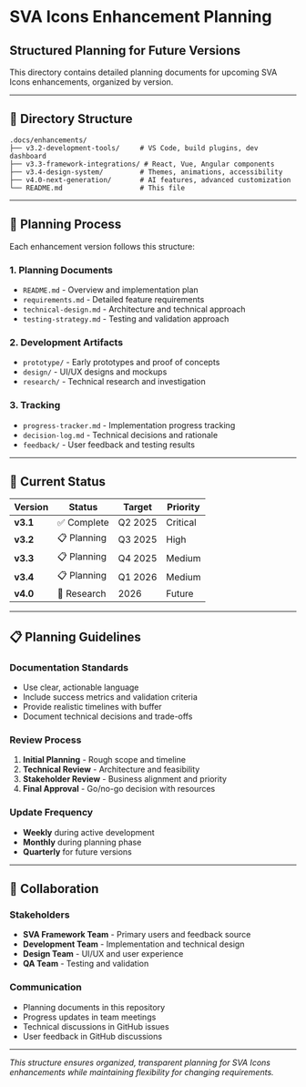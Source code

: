 # SVA Icons Enhancement Planning
## Structured Planning for Future Versions

This directory contains detailed planning documents for upcoming SVA Icons enhancements, organized by version.

---

## 📁 **Directory Structure**

```
.docs/enhancements/
├── v3.2-development-tools/     # VS Code, build plugins, dev dashboard
├── v3.3-framework-integrations/ # React, Vue, Angular components
├── v3.4-design-system/         # Themes, animations, accessibility
├── v4.0-next-generation/       # AI features, advanced customization
└── README.md                   # This file
```

---

## 🎯 **Planning Process**

Each enhancement version follows this structure:

### **1. Planning Documents**
- `README.md` - Overview and implementation plan
- `requirements.md` - Detailed feature requirements
- `technical-design.md` - Architecture and technical approach
- `testing-strategy.md` - Testing and validation approach

### **2. Development Artifacts**
- `prototype/` - Early prototypes and proof of concepts
- `design/` - UI/UX designs and mockups
- `research/` - Technical research and investigation

### **3. Tracking**
- `progress-tracker.md` - Implementation progress tracking
- `decision-log.md` - Technical decisions and rationale
- `feedback/` - User feedback and testing results

---

## 🚀 **Current Status**

| **Version** | **Status** | **Target** | **Priority** |
|-------------|------------|------------|--------------|
| **v3.1** | ✅ Complete | Q2 2025 | Critical |
| **v3.2** | 📋 Planning | Q3 2025 | High |
| **v3.3** | 📋 Planning | Q4 2025 | Medium |
| **v3.4** | 📋 Planning | Q1 2026 | Medium |
| **v4.0** | 🔬 Research | 2026 | Future |

---

## 📋 **Planning Guidelines**

### **Documentation Standards**
- Use clear, actionable language
- Include success metrics and validation criteria
- Provide realistic timelines with buffer
- Document technical decisions and trade-offs

### **Review Process**
1. **Initial Planning** - Rough scope and timeline
2. **Technical Review** - Architecture and feasibility
3. **Stakeholder Review** - Business alignment and priority
4. **Final Approval** - Go/no-go decision with resources

### **Update Frequency**
- **Weekly** during active development
- **Monthly** during planning phase
- **Quarterly** for future versions

---

## 🤝 **Collaboration**

### **Stakeholders**
- **SVA Framework Team** - Primary users and feedback source
- **Development Team** - Implementation and technical design
- **Design Team** - UI/UX and user experience
- **QA Team** - Testing and validation

### **Communication**
- Planning documents in this repository
- Progress updates in team meetings
- Technical discussions in GitHub issues
- User feedback in GitHub discussions

---

*This structure ensures organized, transparent planning for SVA Icons enhancements while maintaining flexibility for changing requirements.*
